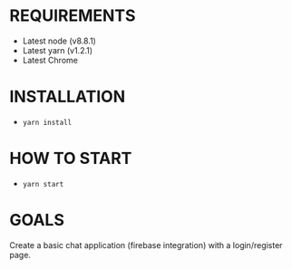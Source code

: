 # REQUIREMENTS
* Latest node (v8.8.1)
* Latest yarn (v1.2.1)
* Latest Chrome

# INSTALLATION
* `yarn install`

# HOW TO START
* `yarn start`

# GOALS
Create a basic chat application (firebase integration) with a login/register page.
